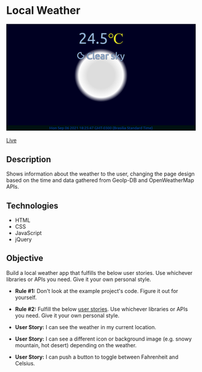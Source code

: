 # Local Weather

![Local Weather](screenshot.png)

[Live](https://jjnilton.github.io/freecodecamp-projects/code-interview-prep/take-home-projects/local-weather/dist/)

## Description

Shows information about the weather to the user, changing the page design based on the time and data gathered from GeoIp-DB and OpenWeatherMap APIs.

## Technologies

- HTML
- CSS
- JavaScript
- jQuery

## Objective

Build a local weather app that fulfills the below user stories. Use whichever libraries or APIs you need. Give it your own personal style.

- **Rule #1:** Don't look at the example project's code. Figure it out for yourself.

- **Rule #2:** Fulfill the below [user stories](https://en.wikipedia.org/wiki/User_story). Use whichever libraries or APIs you need. Give it your own personal style.

- **User Story:** I can see the weather in my current location.

- **User Story:** I can see a different icon or background image (e.g. snowy mountain, hot desert) depending on the weather.

- **User Story:** I can push a button to toggle between Fahrenheit and Celsius.
